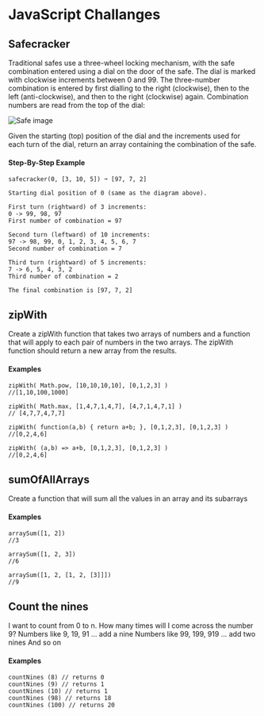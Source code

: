 # JavaScript Challanges

## Safecracker

Traditional safes use a three-wheel locking mechanism, with the safe combination entered using a dial on the door of the safe. The dial is marked with clockwise increments between 0 and 99. The three-number combination is entered by first dialling to the right (clockwise), then to the left (anti-clockwise), and then to the right (clockwise) again. Combination numbers are read from the top of the dial:

![Safe image](https://edabit-challenges.s3.amazonaws.com/image25.png "Safe image")

Given the starting (top) position of the dial and the increments used for each turn of the dial, return an array containing the combination of the safe.

#### Step-By-Step Example

    safecracker(0, [3, 10, 5]) ➞ [97, 7, 2]

    Starting dial position of 0 (same as the diagram above).

    First turn (rightward) of 3 increments:
    0 -> 99, 98, 97
    First number of combination = 97

    Second turn (leftward) of 10 increments:
    97 -> 98, 99, 0, 1, 2, 3, 4, 5, 6, 7
    Second number of combination = 7

    Third turn (rightward) of 5 increments:
    7 -> 6, 5, 4, 3, 2
    Third number of combination = 2

    The final combination is [97, 7, 2]

## zipWith

Create a zipWith function that takes two arrays of numbers and a function that will apply to each pair of numbers in the two arrays. The zipWith function should return a new array from the results.

#### Examples

    zipWith( Math.pow, [10,10,10,10], [0,1,2,3] )
    //[1,10,100,1000]

    zipWith( Math.max, [1,4,7,1,4,7], [4,7,1,4,7,1] )
    // [4,7,7,4,7,7]

    zipWith( function(a,b) { return a+b; }, [0,1,2,3], [0,1,2,3] )
    //[0,2,4,6]

    zipWith( (a,b) => a+b, [0,1,2,3], [0,1,2,3] )
    //[0,2,4,6]

## sumOfAllArrays

Create a function that will sum all the values in an array and its subarrays

#### Examples

    arraySum([1, 2])
    //3

    arraySum([1, 2, 3])
    //6

    arraySum([1, 2, [1, 2, [3]]])
    //9

## Count the nines

I want to count from 0 to n. How many times will I come across the number 9?
Numbers like 9, 19, 91 ... add a nine
Numbers like 99, 199, 919 ... add two nines
And so on

#### Examples

    countNines (8) // returns 0
    countNines (9) // returns 1
    countNines (10) // returns 1
    countNines (98) // returns 18
    countNines (100) // returns 20

